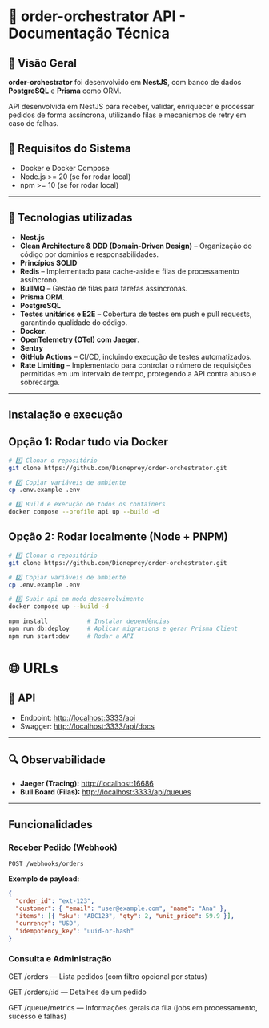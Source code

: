 # 📄 order-orchestrator API - Documentação Técnica

## 🔹 Visão Geral

**order-orchestrator** foi desenvolvido em **NestJS**, com banco de dados **PostgreSQL** e **Prisma** como ORM.

API desenvolvida em NestJS para receber, validar, enriquecer e processar pedidos de forma assíncrona, utilizando filas e mecanismos de retry em caso de falhas.

## 📌 Requisitos do Sistema

- Docker e Docker Compose
- Node.js >= 20 (se for rodar local)
- npm >= 10 (se for rodar local)

---

## 📌 Tecnologias utilizadas

- **Nest.js**
- **Clean Architecture & DDD (Domain-Driven Design)** – Organização do código por domínios e responsabilidades.
- **Princípios SOLID**
- **Redis** – Implementado para cache-aside e filas de processamento assíncrono.
- **BullMQ** – Gestão de filas para tarefas assíncronas.
- **Prisma ORM**.
- **PostgreSQL**
- **Testes unitários e E2E** – Cobertura de testes em push e pull requests, garantindo qualidade do código.
- **Docker**.
- **OpenTelemetry (OTel) com Jaeger**.
- **Sentry**
- **GitHub Actions** – CI/CD, incluindo execução de testes automatizados.
- **Rate Limiting** – Implementado para controlar o número de requisições permitidas em um intervalo de tempo, protegendo a API contra abuso e sobrecarga.

---

## Instalação e execução

## Opção 1: Rodar tudo via Docker

```bash
# 1️⃣ Clonar o repositório
git clone https://github.com/Dioneprey/order-orchestrator.git

# 2️⃣ Copiar variáveis de ambiente
cp .env.example .env

# 3️⃣ Build e execução de todos os containers
docker compose --profile api up --build -d
```

## Opção 2: Rodar localmente (Node + PNPM)

```bash
# 1️⃣ Clonar o repositório
git clone https://github.com/Dioneprey/order-orchestrator.git

# 2️⃣ Copiar variáveis de ambiente
cp .env.example .env

# 3️⃣ Subir api em modo desenvolvimento
docker compose up --build -d

npm install           # Instalar dependências
npm run db:deploy     # Aplicar migrations e gerar Prisma Client
npm run start:dev     # Rodar a API
```

# 🌐 URLs

## 📘 API

- Endpoint: [http://localhost:3333/api](http://localhost:3333/api)
- Swagger: [http://localhost:3333/api/docs](http://localhost:3333/api/docs)

---

## 🔍 Observabilidade

- **Jaeger (Tracing):** [http://localhost:16686](http://localhost:16686)
- **Bull Board (Filas):** [http://localhost:3333/api/queues](http://localhost:3333/api/queues)

---

## Funcionalidades

### Receber Pedido (Webhook)

`POST /webhooks/orders`

**Exemplo de payload:**

```json
{
  "order_id": "ext-123",
  "customer": { "email": "user@example.com", "name": "Ana" },
  "items": [{ "sku": "ABC123", "qty": 2, "unit_price": 59.9 }],
  "currency": "USD",
  "idempotency_key": "uuid-or-hash"
}
```

### Consulta e Administração

GET /orders — Lista pedidos (com filtro opcional por status)

GET /orders/:id — Detalhes de um pedido

GET /queue/metrics — Informações gerais da fila (jobs em processamento, sucesso e falhas)

```

```
